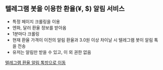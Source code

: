 ## 텔레그램 봇을 이용한 환율(¥, $) 알림 서비스
- 특정 페이지 크롤링을 이용
- 엔화, 달러 환율 정보를 받아옴
- 1분마다 크롤링
- 현재 환율 가격이 이전의 알림 환율과 3.0원 이상 차이날 시 텔레그램 봇이 알림 톡을 전송
- 유저는 알림만 받을 수 있고, 이 외 권한 없음

[텔레그램 환율 알림 톡방으로 이동](https://t.me/+I7TX9FytP9JhN2Nl)
